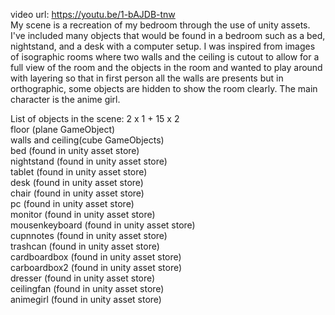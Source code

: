 video url: https://youtu.be/1-bAJDB-tnw \
My scene is a recreation of my bedroom through the use of unity assets. I've included many objects that would be found in a bedroom such as a bed, nightstand, and a desk with a computer setup. I was inspired from images of isographic rooms where two walls and the ceiling is cutout to allow for a full view of the room and the objects in the room and wanted to play around with layering so that in first person all the walls are presents but in orthographic, some objects are hidden to show the room clearly. The main character is the anime girl.

List of objects in the scene: 2 x 1 + 15 x 2\
floor (plane GameObject)\
walls and ceiling(cube GameObjects)\
bed (found in unity asset store)\
nightstand (found in unity asset store)\
tablet (found in unity asset store)\
desk (found in unity asset store)\
chair (found in unity asset store)\
pc (found in unity asset store)\
monitor (found in unity asset store)\
mousenkeyboard (found in unity asset store)\
cupnnotes (found in unity asset store)\
trashcan (found in unity asset store)\
cardboardbox (found in unity asset store)\
carboardbox2 (found in unity asset store)\
dresser (found in unity asset store)\
ceilingfan (found in unity asset store)\
animegirl (found in unity asset store)
